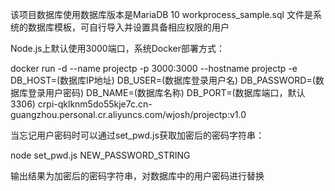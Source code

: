 该项目数据库使用数据库版本是MariaDB 10
workprocess_sample.sql 文件是系统的数据库模板，可自行导入并设置具备相应权限的用户

Node.js上默认使用3000端口，系统Docker部署方式：

  docker run -d --name projectp -p 3000:3000 --hostname projectp -e DB_HOST=(数据库IP地址) DB_USER=(数据库登录用户名) DB_PASSWORD=(数据库登录用户密码) DB_NAME=(数据库名称) DB_PORT=(数据库端口，默认3306) crpi-qklknm5do55kje7c.cn-guangzhou.personal.cr.aliyuncs.com/wjosh/projectp:v1.0


当忘记用户密码时可以通过set_pwd.js获取加密后的密码字符串：

  node set_pwd.js NEW_PASSWORD_STRING

输出结果为加密后的密码字符串，对数据库中的用户密码进行替换
